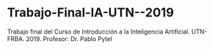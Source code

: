 # Trabajo-Final-IA-UTN--2019
Trabajo final del Curso de Introducción a la Inteligencia Artificial. UTN-FRBA. 2019. 
Profesor: Dr. Pablo Pytel
